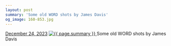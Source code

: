 ```yaml
---
layout: post
summary: 'Some old WORD shots by James Davis'
og_image: 160-853.jpg
---
```


<p>
  <time>
    <a href="/160">December 24, 2023</a>
  </time>
  <a href="/160">
    <img src="{{ site.assets_url }}/160-427.jpg" srcset="{{ site.assets_url }}/160-213.jpg 213w, {{ site.assets_url }}/160-427.jpg 427w, {{ site.assets_url }}/160-640.jpg 640w, {{ site.assets_url }}/160-853.jpg 853w" sizes="(min-width: 700px) 50vw, calc(100vw - 2rem)" alt="{{ page.summary }}" />
  </a>
  <span>Some old WORD shots by James Davis</span>
</p>
